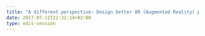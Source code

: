 ```yaml
---
title: "A different perspective: Design better AR (Augmented Reality) products with blind young adults "
date: 2017-07-11T22:31:14+02:00
type: edit-session
---
```


